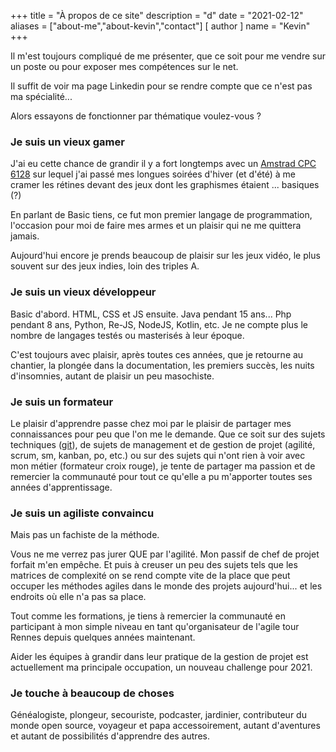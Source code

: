+++
title = "À propos de ce site"
description = "d"
date = "2021-02-12"
aliases = ["about-me","about-kevin","contact"]
[ author ]
  name = "Kevin"
+++

Il m'est toujours compliqué de me présenter, que ce soit pour me vendre sur un poste ou pour exposer mes compétences sur le net.

Il suffit de voir ma page Linkedin pour se rendre compte que ce n'est pas ma spécialité...

Alors essayons de fonctionner par thématique voulez-vous ?

### Je suis un vieux gamer

J'ai eu cette chance de grandir il y a fort longtemps avec un [Amstrad CPC 6128](https://fr.wikipedia.org/wiki/Amstrad_CPC_6128) sur lequel j'ai passé mes longues soirées d'hiver (et d'été) à me cramer les rétines devant des jeux dont les graphismes étaient ... basiques (?)

En parlant de Basic tiens, ce fut mon premier langage de programmation, l'occasion pour moi de faire mes armes et un plaisir qui ne me quittera jamais.

Aujourd'hui encore je prends beaucoup de plaisir sur les jeux vidéo, le plus souvent sur des jeux indies, loin des triples A.

### Je suis un vieux développeur

Basic d'abord. HTML, CSS et JS ensuite. Java pendant 15 ans... Php pendant 8 ans, Python, Re-JS, NodeJS, Kotlin, etc. Je ne compte plus le nombre de langages testés ou masterisés à leur époque.

C'est toujours avec plaisir, après toutes ces années, que je retourne au chantier, la plongée dans la documentation, les premiers succès, les nuits d'insomnies, autant de plaisir un peu masochiste.

### Je suis un formateur

Le plaisir d'apprendre passe chez moi par le plaisir de partager mes connaissances pour peu que l'on me le demande. Que ce soit sur des sujets techniques ([git](https://github.com/besstiolle/)), de sujets de management et de gestion de projet (agilité, scrum, sm, kanban, po, etc.) ou sur des sujets qui n'ont rien à voir avec mon métier (formateur croix rouge), je tente de partager ma passion et de remercier la communauté pour tout ce qu'elle a pu m'apporter toutes ses années d'apprentissage.

### Je suis un agiliste convaincu

Mais pas un fachiste de la méthode. 

Vous ne me verrez pas jurer QUE par l'agilité. Mon passif de chef de projet forfait m'en empêche. Et puis à creuser un peu des sujets tels que les matrices de complexité on se rend compte vite de la place que peut occuper les méthodes agiles dans le monde des projets aujourd'hui... et les endroits où elle n'a pas sa place.

Tout comme les formations, je tiens à remercier la communauté en participant à mon simple niveau en tant qu'organisateur de l'agile tour Rennes depuis quelques années maintenant.

Aider les équipes à grandir dans leur pratique de la gestion de projet est actuellement ma principale occupation, un nouveau challenge pour 2021.

### Je touche à beaucoup de choses

Généalogiste, plongeur, secouriste, podcaster, jardinier, contributeur du monde open source, voyageur et papa accessoirement, autant d'aventures et autant de possibilités d'apprendre des autres. 


